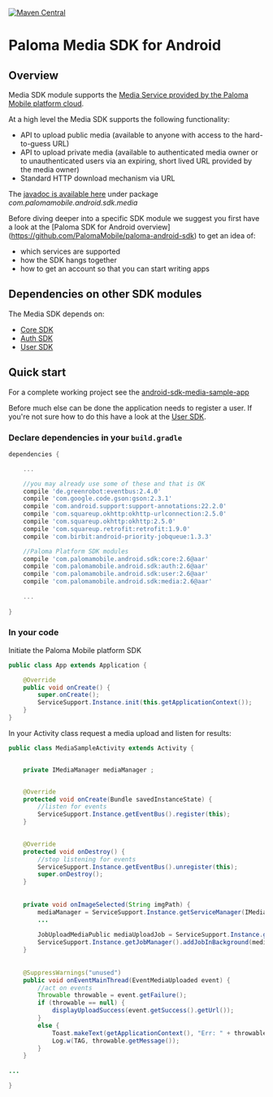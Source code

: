 [![Maven Central](https://maven-badges.herokuapp.com/maven-central/com.palomamobile.android.sdk/media/badge.svg)](https://maven-badges.herokuapp.com/maven-central/com.palomamobile.android.sdk/media)

# Paloma Media SDK for Android

## Overview
Media SDK module supports the [Media Service provided by the Paloma Mobile platform cloud](http://54.251.112.144/docs/media-service/index.html#_service_description).

At a high level the Media SDK supports the following functionality:

* API to upload public media (available to anyone with access to the hard-to-guess URL)
* API to upload private media (available to authenticated media owner or to unauthenticated users via an expiring, short lived URL provided by the media owner)
* Standard HTTP download mechanism via URL

The [javadoc is available here](http://palomamobile.github.io/paloma-android-sdk/docs/index.html) under package _com.palomamobile.android.sdk.media_

Before diving deeper into a specific SDK module we suggest you first have a look at the [Paloma SDK for Android overview]
 (https://github.com/PalomaMobile/paloma-android-sdk) to get an idea of:

* which services are supported
* how the SDK hangs together
* how to get an account so that you can start writing apps


## Dependencies on other SDK modules
The Media SDK depends on:

* [Core SDK](../palomamobile-android-sdk-core)
* [Auth SDK](../palomamobile-android-sdk-auth)
* [User SDK](../palomamobile-android-sdk-user)


## Quick start

For a complete working project see the [android-sdk-media-sample-app](../palomamobile-android-sdk-media/android-sdk-media-sample-app)

Before much else can be done the application needs to register a user. If you're not sure how to do this have a look 
at the [User SDK](../palomamobile-android-sdk-user).

### Declare dependencies in your `build.gradle`

```groovy
dependencies {

    ...

    //you may already use some of these and that is OK
    compile 'de.greenrobot:eventbus:2.4.0'
    compile 'com.google.code.gson:gson:2.3.1'
    compile 'com.android.support:support-annotations:22.2.0'
    compile 'com.squareup.okhttp:okhttp-urlconnection:2.5.0'
    compile 'com.squareup.okhttp:okhttp:2.5.0'
    compile 'com.squareup.retrofit:retrofit:1.9.0'
    compile 'com.birbit:android-priority-jobqueue:1.3.3'

    //Paloma Platform SDK modules
    compile 'com.palomamobile.android.sdk:core:2.6@aar'
    compile 'com.palomamobile.android.sdk:auth:2.6@aar'
    compile 'com.palomamobile.android.sdk:user:2.6@aar'
    compile 'com.palomamobile.android.sdk:media:2.6@aar'
    
    ...
    
}
```

### In your code

Initiate the Paloma Mobile platform SDK

```java
public class App extends Application {

    @Override
    public void onCreate() {
        super.onCreate();
        ServiceSupport.Instance.init(this.getApplicationContext());
    }
}
```

In your Activity class request a media upload and listen for results:

```java
public class MediaSampleActivity extends Activity {


    private IMediaManager mediaManager ;


    @Override
    protected void onCreate(Bundle savedInstanceState) {
        //listen for events
        ServiceSupport.Instance.getEventBus().register(this);
    }

    
    @Override
    protected void onDestroy() {
        //stop listening for events
        ServiceSupport.Instance.getEventBus().unregister(this);
        super.onDestroy();
    }
    
    
    private void onImageSelected(String imgPath) {
        mediaManager = ServiceSupport.Instance.getServiceManager(IMediaManager.class);
        ...
        
        JobUploadMediaPublic mediaUploadJob = ServiceSupport.Instance.getServiceManager(IMediaManager.class).createJobMediaUploadPublic("image/jpg", imgPath);
        ServiceSupport.Instance.getJobManager().addJobInBackground(mediaUploadJob);
    }
    
    
    @SuppressWarnings("unused")
    public void onEventMainThread(EventMediaUploaded event) {
        //act on events
        Throwable throwable = event.getFailure();
        if (throwable == null) {
            displayUploadSuccess(event.getSuccess().getUrl());
        }
        else {
            Toast.makeText(getApplicationContext(), "Err: " + throwable.getMessage(), Toast.LENGTH_SHORT).show();
            Log.w(TAG, throwable.getMessage());
        }
    }
    
...

}
```
